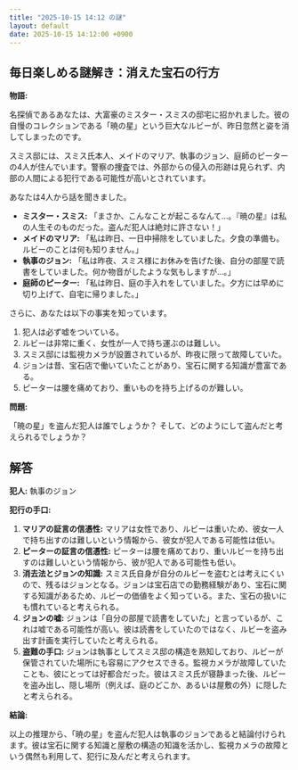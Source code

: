 ```yaml
---
title: "2025-10-15 14:12 の謎"
layout: default
date: 2025-10-15 14:12:00 +0900
---
```

## 毎日楽しめる謎解き：消えた宝石の行方

**物語:**

名探偵であるあなたは、大富豪のミスター・スミスの邸宅に招かれました。彼の自慢のコレクションである「暁の星」という巨大なルビーが、昨日忽然と姿を消してしまったのです。

スミス邸には、スミス氏本人、メイドのマリア、執事のジョン、庭師のピーターの4人が住んでいます。警察の捜査では、外部からの侵入の形跡は見られず、内部の人間による犯行である可能性が高いとされています。

あなたは4人から話を聞きました。

*   **ミスター・スミス:** 「まさか、こんなことが起こるなんて…。『暁の星』は私の人生そのものだった。盗んだ犯人は絶対に許さない！」
*   **メイドのマリア:** 「私は昨日、一日中掃除をしていました。夕食の準備も。ルビーのことは何も知りません。」
*   **執事のジョン:** 「私は昨夜、スミス様にお休みを告げた後、自分の部屋で読書をしていました。何か物音がしたような気もしますが…。」
*   **庭師のピーター:** 「私は昨日、庭の手入れをしていました。夕方には早めに切り上げて、自宅に帰りました。」

さらに、あなたは以下の事実を知っています。

1.  犯人は必ず嘘をついている。
2.  ルビーは非常に重く、女性が一人で持ち運ぶのは難しい。
3.  スミス邸には監視カメラが設置されているが、昨夜に限って故障していた。
4.  ジョンは昔、宝石店で働いていたことがあり、宝石に関する知識が豊富である。
5. ピーターは腰を痛めており、重いものを持ち上げるのが難しい。

**問題:**

「暁の星」を盗んだ犯人は誰でしょうか？ そして、どのようにして盗んだと考えられるでしょうか？

## 解答

**犯人:** 執事のジョン

**犯行の手口:**

1.  **マリアの証言の信憑性:** マリアは女性であり、ルビーは重いため、彼女一人で持ち出すのは難しいという情報から、彼女が犯人である可能性は低い。
2.  **ピーターの証言の信憑性:** ピーターは腰を痛めており、重いルビーを持ち出すのは難しいという情報から、彼が犯人である可能性も低い。
3.  **消去法とジョンの知識:** スミス氏自身が自分のルビーを盗むとは考えにくいので、残るはジョンとなる。ジョンは宝石店での勤務経験があり、宝石に関する知識があるため、ルビーの価値をよく知っている。また、宝石の扱いにも慣れていると考えられる。
4.  **ジョンの嘘:** ジョンは「自分の部屋で読書をしていた」と言っているが、これは嘘である可能性が高い。彼は読書をしていたのではなく、ルビーを盗み出す計画を実行していたと考えられる。
5.  **盗難の手口:** ジョンは執事としてスミス邸の構造を熟知しており、ルビーが保管されていた場所にも容易にアクセスできる。監視カメラが故障していたことも、彼にとっては好都合だった。彼はスミス氏が寝静まった後、ルビーを盗み出し、隠し場所（例えば、庭のどこか、あるいは屋敷の外）に隠したと考えられる。

**結論:**

以上の推理から、「暁の星」を盗んだ犯人は執事のジョンであると結論付けられます。彼は宝石に関する知識と屋敷の構造の知識を活かし、監視カメラの故障という偶然も利用して、犯行に及んだと考えられます。
